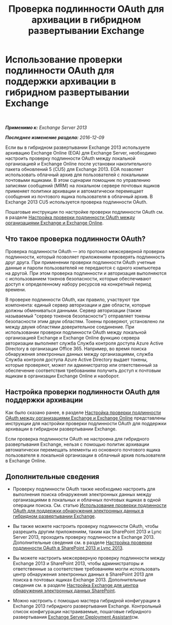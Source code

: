 ﻿---
title: 'Проверка подлинности OAuth для архивации в гибридном развертывании Exchange'
TOCTitle: Использование проверки подлинности OAuth для поддержки архивации в гибридном развертывании Exchange
ms:assetid: deb882b1-1ae2-40f3-a71c-423fafe3d66a
ms:mtpsurl: https://technet.microsoft.com/ru-ru/library/Dn689104(v=EXCHG.150)
ms:contentKeyID: 62247370
ms.date: 05/22/2018
mtps_version: v=EXCHG.150
ms.translationtype: MT
---

# Использование проверки подлинности OAuth для поддержки архивации в гибридном развертывании Exchange

 

_**Применимо к:** Exchange Server 2013_

_**Последнее изменение раздела:** 2016-12-09_

Если вы в гибридном развертывании Exchange 2013 используете архивацию Exchange Online (EOA) для Exchange Server, необходимо настроить проверку подлинности OAuth между локальной организацией и Exchange Online после установки накопительного пакета обновлений 5 (CU5) для Exchange 2013. EOA позволяет использовать облачный архив для пользователей с локальными почтовыми ящиками. В этом сценарии помощник по управлению записями сообщений (MRM) на локальном сервере почтовых ящиков применяет политики архивации и автоматически перемещает сообщения из почтового ящика пользователя в облачный архив. В Exchange 2013 CU5 используется проверка подлинности OAuth.

Пошаговые инструкции по настройке проверки подлинности OAuth см. в разделе [Настройка проверки подлинности OAuth между организациями Exchange и Exchange Online](configure-oauth-authentication-between-exchange-and-exchange-online-organizations-exchange-2013-help.md).

## Что такое проверка подлинности OAuth?

Проверка подлинности OAuth — это протокол межсерверной проверки подлинности, который позволяет приложениям проверять подлинность друг друга. При применении проверки подлинности OAuth учетные данные и пароли пользователей не передаются с одного компьютера на другой. При этом проверка подлинности и авторизация выполняются с использованием токенов безопасности, которые обеспечивают доступ к определенному набору ресурсов на конкретный период времени.

В проверке подлинности OAuth, как правило, участвуют три компонента: единый сервер авторизации и две области, которые должны обмениваться данными. Сервер авторизации (также называемый "сервер токенов безопасности") отправляет токены безопасности этим двум областям. Токены проверяют, установлено ли между двумя областями доверительное соединение. При использовании проверки подлинности OAuth между локальной организацией Exchange и Exchange Online функцию сервера авторизации выполняет служба Служба контроля доступа Azure Active Directory в организации Office 365. Например, во время поиска обнаружения электронных данных между организациями, служба Служба контроля доступа Azure Active Directory выдает токены, которые проверяют, может ли администратор или ответственный за обеспечение соответствия требованиям получить доступ к почтовым ящикам в организации Exchange Online и наоборот.

## Настройка проверки подлинности OAuth для поддержки архивации

Как было сказано ранее, в разделе [Настройка проверки подлинности OAuth между организациями Exchange и Exchange Online](configure-oauth-authentication-between-exchange-and-exchange-online-organizations-exchange-2013-help.md) представлены инструкции для настройки проверки подлинности OAuth для поддержки архивации в гибридном развертывании Exchange.

Если проверка подлинности OAuth не настроена для гибридного развертывания Exchange, нельзя с помощью политик архивации автоматически перемещать элементы из основного почтового ящика пользователя в локальной организации в облачный архив пользователя в Exchange Online.

## Дополнительные сведения

  - Проверку подлинности OAuth также необходимо настроить для выполнения поиска обнаружения электронных данных между организациями в локальных и облачных почтовых ящиках в одной операции поиска. См. статью [Использование проверки подлинности OAuth для поддержки обнаружения электронных данных в гибридном развертывании Exchange](using-oauth-authentication-to-support-ediscovery-in-an-exchange-hybrid-deployment-exchange-2013-help.md).

  - Вы также можете настроить проверку подлинности OAuth, чтобы разрешить другим приложениям, таким как SharePoint 2013 и Lync Server 2013, проходить проверку подлинности в Exchange 2013. Дополнительные сведения см. в разделе [Настройка проверки подлинности OAuth в SharePoint 2013 и Lync 2013](configure-oauth-authentication-with-sharepoint-2013-and-lync-2013-exchange-2013-help.md).

  - Вы можете настроить межсерверную проверку подлинности между Exchange 2013 и SharePoint 2013, чтобы администраторы и ответственные за соответствие требованиям могли использовать центр обнаружения электронных данных в SharePoint 2013 для поиска в почтовых ящиках Exchange 2013. Дополнительные сведения см. в разделе [Настройка Exchange для центра обнаружения электронных данных SharePoint](configure-exchange-for-sharepoint-ediscovery-center-exchange-2013-help.md).

  - Можно настроить с помощью мастера гибридной конфигурации в Exchange 2013 гибридного развертывания Exchange. Контрольный список конфигурации настраиваемые, пошаговые гибридного развертывания [Exchange Server Deployment Assistant](https://go.microsoft.com/fwlink/p/?linkid=277105)см.


